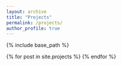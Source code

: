 ```yaml
---
layout: archive
title: "Projects"
permalink: /projects/
author_profile: true
---
```


{% include base_path %}

{% for post in site.projects %}
{% endfor %}
